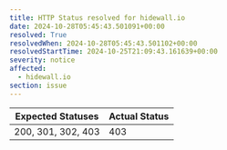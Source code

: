 ```yaml
---
title: HTTP Status resolved for hidewall.io
date: 2024-10-28T05:45:43.501091+00:00
resolved: True
resolvedWhen: 2024-10-28T05:45:43.501102+00:00
resolvedStartTime: 2024-10-25T21:09:43.161639+00:00
severity: notice
affected:
  - hidewall.io
section: issue
---
```


| Expected Statuses | Actual Status  |
|-------------------|----------------|
| 200, 301, 302, 403 | 403 |
